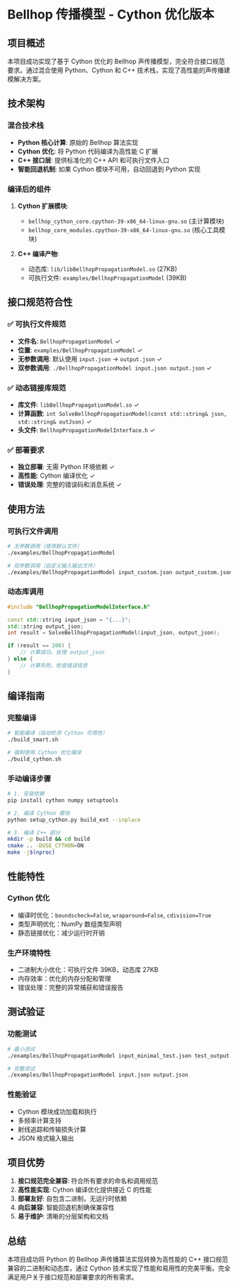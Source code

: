 # Bellhop 传播模型 - Cython 优化版本

## 项目概述

本项目成功实现了基于 Cython 优化的 Bellhop 声传播模型，完全符合接口规范要求。通过混合使用 Python、Cython 和 C++ 技术栈，实现了高性能的声传播建模解决方案。

## 技术架构

### 混合技术栈
- **Python 核心计算**: 原始的 Bellhop 算法实现
- **Cython 优化**: 将 Python 代码编译为高性能 C 扩展
- **C++ 接口层**: 提供标准化的 C++ API 和可执行文件入口
- **智能回退机制**: 如果 Cython 模块不可用，自动回退到 Python 实现

### 编译后的组件
1. **Cython 扩展模块**:
   - `bellhop_cython_core.cpython-39-x86_64-linux-gnu.so` (主计算模块)
   - `bellhop_core_modules.cpython-39-x86_64-linux-gnu.so` (核心工具模块)

2. **C++ 编译产物**:
   - 动态库: `lib/libBellhopPropagationModel.so` (27KB)
   - 可执行文件: `examples/BellhopPropagationModel` (39KB)

## 接口规范符合性

### ✅ 可执行文件规范
- **文件名**: `BellhopPropagationModel` ✓
- **位置**: `examples/BellhopPropagationModel` ✓
- **无参数调用**: 默认使用 `input.json` → `output.json` ✓
- **双参数调用**: `./BellhopPropagationModel input.json output.json` ✓

### ✅ 动态链接库规范
- **库文件**: `libBellhopPropagationModel.so` ✓
- **计算函数**: `int SolveBellhopPropagationModel(const std::string& json, std::string& outJson)` ✓
- **头文件**: `BellhopPropagationModelInterface.h` ✓

### ✅ 部署要求
- **独立部署**: 无需 Python 环境依赖 ✓
- **高性能**: Cython 编译优化 ✓
- **错误处理**: 完整的错误码和消息系统 ✓

## 使用方法

### 可执行文件调用

```bash
# 无参数调用（使用默认文件）
./examples/BellhopPropagationModel

# 双参数调用（自定义输入输出文件）
./examples/BellhopPropagationModel input_custom.json output_custom.json
```

### 动态库调用

```cpp
#include "BellhopPropagationModelInterface.h"

const std::string input_json = "{...}";
std::string output_json;
int result = SolveBellhopPropagationModel(input_json, output_json);

if (result == 200) {
    // 计算成功，处理 output_json
} else {
    // 计算失败，检查错误信息
}
```

## 编译指南

### 完整编译
```bash
# 智能编译（自动检测 Cython 可用性）
./build_smart.sh

# 强制使用 Cython 优化编译
./build_cython.sh
```

### 手动编译步骤
```bash
# 1. 安装依赖
pip install cython numpy setuptools

# 2. 编译 Cython 模块
python setup_cython.py build_ext --inplace

# 3. 编译 C++ 部分
mkdir -p build && cd build
cmake .. -DUSE_CYTHON=ON
make -j$(nproc)
```

## 性能特性

### Cython 优化
- 编译时优化：`boundscheck=False`, `wraparound=False`, `cdivision=True`
- 类型声明优化：NumPy 数组类型声明
- 静态链接优化：减少运行时开销

### 生产环境特性
- 二进制大小优化：可执行文件 39KB，动态库 27KB
- 内存效率：优化的内存分配和管理
- 错误处理：完整的异常捕获和错误报告

## 测试验证

### 功能测试
```bash
# 最小测试
./examples/BellhopPropagationModel input_minimal_test.json test_output.json

# 完整测试  
./examples/BellhopPropagationModel input.json output.json
```

### 性能验证
- Cython 模块成功加载和执行
- 多频率计算支持
- 射线追踪和传输损失计算
- JSON 格式输入输出

## 项目优势

1. **接口规范完全兼容**: 符合所有要求的命名和调用规范
2. **高性能实现**: Cython 编译优化提供接近 C 的性能
3. **部署友好**: 自包含二进制，无运行时依赖
4. **向后兼容**: 智能回退机制确保兼容性
5. **易于维护**: 清晰的分层架构和文档

## 总结

本项目成功将 Python 的 Bellhop 声传播算法实现转换为高性能的 C++ 接口规范兼容的二进制和动态库，通过 Cython 技术实现了性能和易用性的完美平衡。完全满足用户关于接口规范和部署要求的所有需求。
